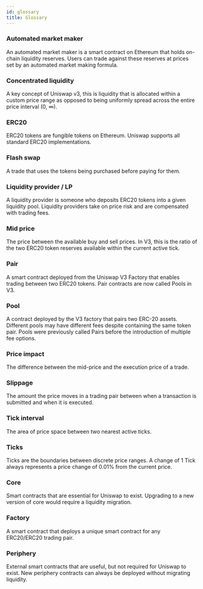```yaml
---
id: glossary
title: Glossary
---
```


### Automated market maker

An automated market maker is a smart contract on Ethereum that holds on-chain liquidity reserves. Users can trade against these reserves at prices set by an automated market making formula.

### Concentrated liquidity

A key concept of Uniswap v3, this is liquidity that is allocated within a custom price range as opposed to being uniformly spread across the entire price interval (0, ∞).

### ERC20

ERC20 tokens are fungible tokens on Ethereum. Uniswap supports all standard ERC20 implementations.

### Flash swap

A trade that uses the tokens being purchased before paying for them.

### Liquidity provider / LP

A liquidity provider is someone who deposits ERC20 tokens into a given liquidity pool. Liquidity providers take on price risk and are compensated with trading fees.

### Mid price

The price between the available buy and sell prices. In V3, this is the ratio of the two ERC20 token reserves available within the current active tick.

### Pair

A smart contract deployed from the Uniswap V3 Factory that enables trading between two ERC20 tokens. Pair contracts are now called Pools in V3.

### Pool

A contract deployed by the V3 factory that pairs two ERC-20 assets. Different pools may have different fees despite containing the same token pair. Pools were previously called Pairs before the introduction of multiple fee options.

### Price impact

The difference between the mid-price and the execution price of a trade.

### Slippage

The amount the price moves in a trading pair between when a transaction is submitted and when it is executed.

### Tick interval

The area of price space between two nearest active ticks.

### Ticks

Ticks are the boundaries between discrete price ranges. A change of 1 Tick always represents a price change of 0.01% from the current price.

### Core

Smart contracts that are essential for Uniswap to exist. Upgrading to a new version of core would require a liquidity migration.

### Factory

A smart contract that deploys a unique smart contract for any ERC20/ERC20 trading pair.

### Periphery

External smart contracts that are useful, but not required for Uniswap to exist. New periphery contracts can always be deployed without migrating liquidity.